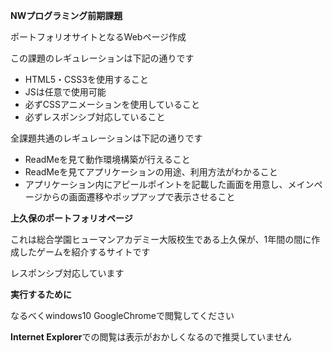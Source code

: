 **NWプログラミング前期課題**

ポートフォリオサイトとなるWebページ作成

この課題のレギュレーションは下記の通りです
* HTML5・CSS3を使用すること
* JSは任意で使用可能
* 必ずCSSアニメーションを使用していること
* 必ずレスポンシブ対応していること

全課題共通のレギュレーションは下記の通りです
* ReadMeを見て動作環境構築が行えること
* ReadMeを見てアプリケーションの用途、利用方法がわかること
* アプリケーション内にアピールポイントを記載した画面を用意し、メインページからの画面遷移やポップアップで表示させること

**上久保のポートフォリオページ**

これは総合学園ヒューマンアカデミー大阪校生である上久保が、1年間の間に作成したゲームを紹介するサイトです

レスポンシブ対応しています

**実行するために**

なるべくwindows10 GoogleChromeで閲覧してください

**Internet Explorer**での閲覧は表示がおかしくなるので推奨していません

